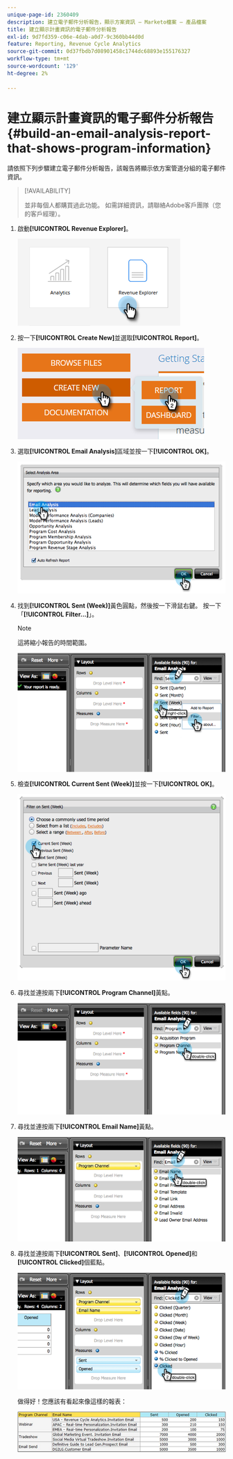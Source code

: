 ```yaml
---
unique-page-id: 2360409
description: 建立電子郵件分析報告，顯示方案資訊 — Marketo檔案 — 產品檔案
title: 建立顯示計畫資訊的電子郵件分析報告
exl-id: 9d7fd359-c06e-4dab-a0d7-9c360bb44d0d
feature: Reporting, Revenue Cycle Analytics
source-git-commit: 0d37fbdb7d08901458c1744dc68893e155176327
workflow-type: tm+mt
source-wordcount: '129'
ht-degree: 2%

---
```


# 建立顯示計畫資訊的電子郵件分析報告 {#build-an-email-analysis-report-that-shows-program-information}

請依照下列步驟建立電子郵件分析報告，該報告將顯示依方案管道分組的電子郵件資訊。

>[!AVAILABILITY]
>
>並非每個人都購買過此功能。 如需詳細資訊，請聯絡Adobe客戶團隊（您的客戶經理）。

1. 啟動&#x200B;**[!UICONTROL Revenue Explorer]**。

   ![](assets/report-that-shows-program-information-1.png)

1. 按一下&#x200B;**[!UICONTROL Create New]**&#x200B;並選取&#x200B;**[!UICONTROL Report]**。

   ![](assets/report-that-shows-program-information-2.png)

1. 選取&#x200B;**[!UICONTROL Email Analysis]**&#x200B;區域並按一下&#x200B;**[!UICONTROL OK]**。

   ![](assets/image2014-9-17-19-3a43-3a20.png)

1. 找到&#x200B;**[!UICONTROL Sent (Week)]**&#x200B;黃色圓點，然後按一下滑鼠右鍵。 按一下「**[!UICONTROL Filter...]**」。

   >[!NOTE]
   >
   >這將縮小報告的時間範圍。

   ![](assets/image2014-9-17-19-3a43-3a49.png)

1. 檢查&#x200B;**[!UICONTROL Current Sent (Week)]**&#x200B;並按一下&#x200B;**[!UICONTROL OK]**。

   ![](assets/image2014-9-17-19-3a43-3a59.png)

1. 尋找並連按兩下&#x200B;**[!UICONTROL Program Channel]**&#x200B;黃點。

   ![](assets/image2014-9-17-19-3a44-3a14.png)

1. 尋找並連按兩下&#x200B;**[!UICONTROL Email Name]**&#x200B;黃點。

   ![](assets/image2014-9-17-19-3a44-3a34.png)

1. 尋找並連按兩下&#x200B;**[!UICONTROL Sent]**、**[!UICONTROL Opened]**&#x200B;和&#x200B;**[!UICONTROL Clicked]**&#x200B;個藍點。

   ![](assets/image2014-9-17-19-3a44-3a41.png)

   做得好！您應該有看起來像這樣的報表：

   ![](assets/image2014-9-17-19-3a45-3a1.png)
